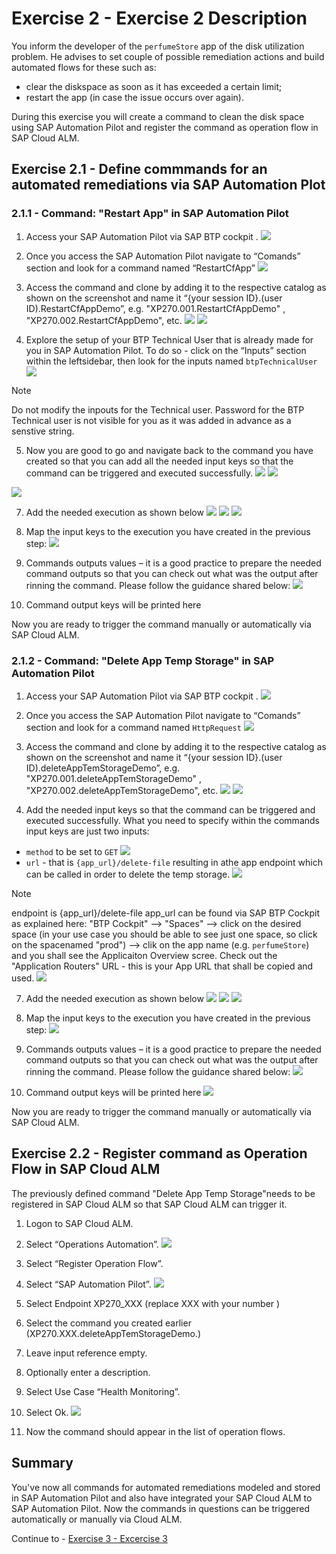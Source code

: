 # Exercise 2 - Exercise 2 Description

You inform the developer of the `perfumeStore` app of the disk utilization problem. He advises to set couple of possible remediation actions and build automated flows for these such as: 
- clear the diskspace as soon as it has exceeded a certain limit;
- restart the app (in case the issue occurs over again).

During this exercise you will create a command to clean the disk space using SAP Automation Pilot and register the command as operation flow in SAP Cloud ALM. 

## Exercise 2.1 - Define commmands for an automated remediations via SAP Automation Plot   

### 2.1.1 - Command: "Restart App" in SAP Automation Pilot 

1. Access your SAP Automation Pilot via SAP BTP cockpit  .
![](./images/01-accessing-automation-pilot.png)
2.	Once you access the SAP Automation Pilot navigate to “Comands” section and look for a command named “RestartCfApp”
![](./images/02-automation-pilot.png)
   
3.	Access the command and clone by adding it to the respective catalog as shown on the screenshot and name it “{your session ID}.(user ID).RestartCfAppDemo”, e.g. "XP270.001.RestartCfAppDemo" ,  "XP270.002.RestartCfAppDemo", etc.
![](./images/03-automation-pilot.png)
![](./images/04-automation-pilot.png)
  	
4.	Explore the setup of your BTP Technical User that is already made for you in SAP Automation Pilot. To do so - click on the “Inputs” section within the leftsidebar, then look for the inputs named `btpTechnicalUser` 
![](./images/05-03-automation-pilot.png)

> [!NOTE]
> Do not modify the inpouts for the Technical user. Password for the BTP Technical user is not visible for you as it was added in advance as a senstive string. 

5.	Now you are good to go and navigate back to the command you have created so that you can add all the needed input keys so that the command can be triggered and executed successfully.
![](./images/input-keys-1.png)
![](./images/input-keys-2.png)


![](.images/autopi-functional-overview.png)

7.	Add the needed execution as shown below
![](./images/04-02-automation-pilot.png)
![](./images/04-03-automation-pilot.png)
![](./images/04-04-automation-pilot.png)

9.	Map the input keys to the execution you have created in the previous step:
![](./images/05-automation-pilot.png)

10.	Commands outputs values  – it is a good practice to prepare the needed command outputs so that you can check out what was the output after rinning the command. Please follow the guidance shared below: 
![](./images/06-automation-pilot.png)

12.	Command output keys will be printed here

Now you are ready to trigger the command manually or automatically via SAP Cloud ALM. 


### 2.1.2 - Command: "Delete App Temp Storage" in SAP Automation Pilot 

1. Access your SAP Automation Pilot via SAP BTP cockpit  .
![](./images/01-accessing-automation-pilot.png)

2.	Once you access the SAP Automation Pilot navigate to “Comands” section and look for a command named `HttpRequest`
![](./images/2.1.2-pic-01.png)
   
3.	Access the command and clone by adding it to the respective catalog as shown on the screenshot and name it “{your session ID}.(user ID).deleteAppTemStorageDemo”, e.g. "XP270.001.deleteAppTemStorageDemo" ,  "XP270.002.deleteAppTemStorageDemo", etc.
![](./images/2.1.2-pic-02.png)
![](./images/2.1.2-pic-03.png)

4.	Add the needed input keys so that the command can be triggered and executed successfully.
What you need to specify within the commands input keys are just two inputs:
- `method` to be set to `GET`
![](./images/2.1.2-pic-06.png)
- `url` - that is `{app_url}/delete-file` resulting in athe  app endpoint which can be called in order to delete the temp storage.
![](./images/2.1.2-pic-05.png)

> [!NOTE]
> endpoint is {app_url}/delete-file
> app_url can be found via SAP BTP Cockpit as explained here: "BTP Cockpit" --> "Spaces" --> click on the desired space (in your use case you should be able to see just one space, so click on the spacenamed "prod") --> clik on the app name (e.g. `perfumeStore`) and you shall see the Applicaiton Overview scree. Check out the "Application Routers" URL - this is your App URL that shall be copied and used. 
![](./images/2.1.2-pic-04.png)

7.	Add the needed execution as shown below
![](./images/04-02-automation-pilot.png)
![](./images/04-03-automation-pilot.png)
![](./images/2.1.2-pic-07.png)

9.	Map the input keys to the execution you have created in the previous step:
![](./images/2.1.2-pic-08.png)

10.	Commands outputs values  – it is a good practice to prepare the needed command outputs so that you can check out what was the output after rinning the command. Please follow the guidance shared below: 
![](./images/2.1.2-pic-09.png)

12.	Command output keys will be printed here
![](./images/2.1.2-pic-10.png)

Now you are ready to trigger the command manually or automatically via SAP Cloud ALM. 


## Exercise 2.2 - Register command as Operation Flow in SAP Cloud ALM  

The previously defined command "Delete App Temp Storage"needs to be registered in SAP Cloud ALM so that SAP Cloud ALM can trigger it. 

1. Logon to SAP Cloud ALM.

2. Select “Operations Automation”.
![](./images/2.2-pic-01.png)

3. Select “Register Operation Flow”.

4. Select “SAP Automation Pilot”.
![](./images/2.2-pic-02.png)

5. Select Endpoint XP270_XXX (replace XXX with your number )

6. Select the command you created earlier (XP270.XXX.deleteAppTemStorageDemo.)

7. Leave input reference empty.

8. Optionally enter a description.

9. Select Use Case “Health Monitoring”.

10. Select Ok.
![](./images/2.2-pic-03.png)

11. Now the command should appear in the list of operation flows. 



## Summary

You've now all commands for automated remediations modeled and stored in SAP Automation Pilot and also have integrated your SAP Cloud ALM to SAP Automation Pilot. Now the commands in questions can be triggered automatically or manually via Cloud ALM. 

Continue to - [Exercise 3 - Excercise 3 ](../ex3/README.md)
